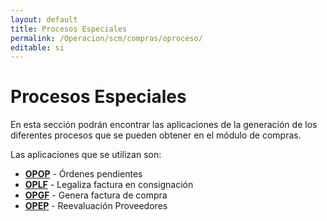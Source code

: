 ```yaml
---
layout: default
title: Procesos Especiales
permalink: /Operacion/scm/compras/oproceso/
editable: si
---
```


# Procesos Especiales  

En esta sección podrán encontrar las aplicaciones de la generación de los diferentes procesos que se pueden obtener en el módulo de compras.  

Las aplicaciones que se utilizan son:  

* [**OPOP**](http://docs.oasiscom.com/Operacion/scm/compras/oproceso/opop) - Órdenes pendientes
* [**OPLF**](http://docs.oasiscom.com/Operacion/scm/compras/oproceso/oplf) - Legaliza factura en consignación
* [**OPGF**](http://docs.oasiscom.com/Operacion/scm/compras/oproceso/opgf) - Genera factura de compra
* [**OPEP**](http://docs.oasiscom.com/Operacion/scm/compras/oproceso/opep) - Reevaluación Proveedores

